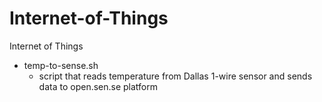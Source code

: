 Internet-of-Things
==================

Internet of Things

* temp-to-sense.sh
  - script that reads temperature from Dallas 1-wire sensor and sends data to open.sen.se platform
